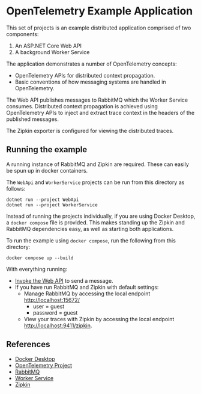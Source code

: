 # OpenTelemetry Example Application

This set of projects is an example distributed application comprised of two
components:

1. An ASP.NET Core Web API
2. A background Worker Service

The application demonstrates a number of OpenTelemetry concepts:

* OpenTelemetry APIs for distributed context propagation.
* Basic conventions of how messaging systems are handled in OpenTelemetry.

The Web API publishes messages to RabbitMQ which the Worker Service consumes.
Distributed context propagation is achieved using OpenTelemetry APIs to inject
and extract trace context in the headers of the published messages.

The Zipkin exporter is configured for viewing the distributed traces.

## Running the example

A running instance of RabbitMQ and Zipkin are required. These can easily be
spun up in docker containers.

The `WebApi` and `WorkerService` projects can be run from this directory as
follows:

```shell
dotnet run --project WebApi
dotnet run --project WorkerService
```

Instead of running the projects individually, if you are using Docker Desktop,
a `docker compose` file is provided. This makes standing up the Zipkin and
RabbitMQ dependencies easy, as well as starting both applications.

To run the example using `docker compose`, run the following from this
directory:

```shell
docker compose up --build
```

With everything running:

* [Invoke the Web API](http://localhost:5000/SendMessage) to send a message.
* If you have run RabbitMQ and Zipkin with default settings:
  * Manage RabbitMQ by accessing the local endpoint
  [http://localhost:15672/](http://localhost:15672/)
    * user = guest
    * password = guest
  * View your traces with Zipkin by accessing the local endpoint
  [http://localhost:9411/zipkin](http://localhost:9411/zipkin).

## References

* [Docker Desktop](https://www.docker.com/products/docker-desktop)
* [OpenTelemetry Project](https://opentelemetry.io/)
* [RabbitMQ](https://www.rabbitmq.com/)
* [Worker Service](https://docs.microsoft.com/azure/azure-monitor/app/worker-service)
* [Zipkin](https://zipkin.io)
